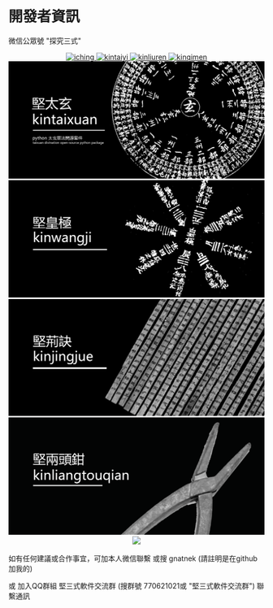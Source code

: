 # 開發者資訊
微信公眾號 "探究三式"

<p align="center">
  <a href="https://iching.streamlit.app/">
    <img src="https://raw.githubusercontent.com/kentang2017/ichingshifa/master/pic/iching.png" alt="iching" style="max-width: 100%; height: auto;">
  </a>
  <a href="https://kintaiyi.streamlit.app/">
    <img src="https://raw.githubusercontent.com/kentang2017/kintaiyi/master/pic/Untitled-1.png" alt="kintaiyi" style="max-width: 100%; height: auto;">
  </a>
  <a href="https://kinliuren.streamlit.app/">
    <img src="https://raw.githubusercontent.com/kentang2017/kinliuren/master/pic/Untitled-33.png" alt="kinliuren" style="max-width: 100%; height: auto;">
  </a>
  <a href="https://kinqimen.streamlit.app/">
    <img src="https://raw.githubusercontent.com/kentang2017/kinqimen/master/pic/Untitled-22.png" alt="kinqimen" style="max-width: 100%; height: auto;">
  </a>
  <a href="https://kintaixuan.streamlit.app/">
    <img src="https://raw.githubusercontent.com/kentang2017/taixuanshifa/master/pic/taixuan.png" alt="taixuanshifa" style="max-width: 100%; height: auto;">
  </a>
  <a href="https://kinwangji.streamlit.app/">
    <img src="https://raw.githubusercontent.com/kentang2017/kinwangji/main/pic/kwj.png" alt="kinwangji" style="max-width: 100%; height: auto;">
  </a>
    <a href="https://jingjue.streamlit.app/">
    <img src="https://raw.githubusercontent.com/kentang2017/jingjue/master/pic/jingjue.png" alt="jingjue" style="max-width: 100%; height: auto;">
  </a>
  </a>
    <a href="https://liangtouqian.streamlit.app/">
    <img src="https://raw.githubusercontent.com/kentang2017/liangtouqian/main/pic/Untitled-44.png" alt="liangtouqian" style="max-width: 100%; height: auto;">
  </a>
  <img src="https://raw.githubusercontent.com/kentang2017/kintaiyi/master/pic/20231205113526.jpg" style="max-width : 100%; height: auto">
</p>
如有任何建議或合作事宜，可加本人微信聯繫
或搜 gnatnek (請註明是在github加我的)

或 加入QQ群組 堅三式軟件交流群 (搜群號 770621021或 "堅三式軟件交流群")
聯繫通訊

